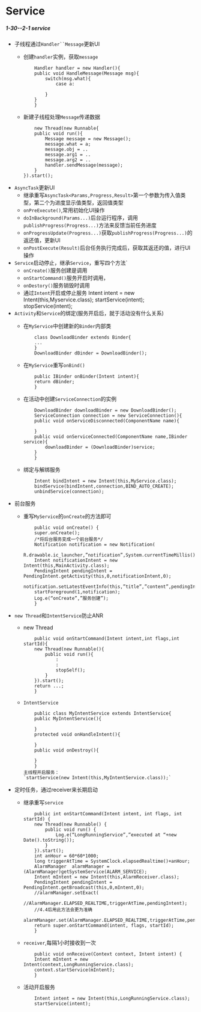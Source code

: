 # Service
##### 1-30--2-1 service
+ 子线程通过`Handler``Message`更新UI
  - 创建`handler`实例，获取`message`
		
			Handler handler = new Handler(){
        	public void HandleMessage(Message msg){
            	switch(msg.what){
            		case a:
           			
            	}
            }
        	}
  - 新建子线程处理`Message`传递数据
  		
  			new Thread(new Runnable{
        	public void run(){
            	Message message = new Message();
           		message.what = a;
          		message.obj = ..
         		message.arg1 = ..
        		message.arg2 = ..
          		handler.sendMessage(message);
            }
        }).start();
		
+ `AsyncTask`更新UI
  - 继承重写`AsyncTask<Params,Progress,Result>`第一个参数为传入值类型，第二个为进度显示值类型，返回值类型
  - `onPreExecute()`,常用初始化UI操作
  - `doInBackground(Params...)`后台运行程序，调用`publishProgress(Progress...)`方法来反馈当前任务进度
  - `onProgressUpdate(Progress...)`获取`publishProgress(Progress...)`的返还值，更新UI
  - `onPostExecute(Result)`后台任务执行完成后，获取其返还的值，进行UI操作
+ `Service`启动停止，继承`Service`，重写四个方法`
  - `onCreate()`服务创建是调用
  - `onStartCommand()`服务开启时调用，
  - `onDestory()`服务销毁时调用
  - 通过`Intent`开启或停止服务
		Intent intent = new Intent(this,Myservice.class);
        startService(intent);
        stopService(intent);
+ `Activity`和`Service`的绑定(服务开启后，就于活动没有什么关系)
  - 在`MyService`中创建新的`Binder`内部类
  
			class DownloadBinder extends Binder{
        	...
        	}
        	DownloadBinder dBinder = DownloadBinder();
  - 在`MyService`重写`onBind()`
		
			public IBinder onBinder(Intent intent){
            return dBinder;
        	}
  - 在活动中创建`ServiceConnection`的实例
  		
  			DownloadBinder downloadBinder = new DownloadBinder();
			ServiceConnection connection = new ServiceConnection(){
        	public void onServiceDisconnected(ComponentName name){
            
            }
            public void onServiceConnected(ComponentName name,IBinder service){
            	downloadBinder = (DownloadBinder)service;
            }
        	}
  - 绑定与解绑服务
 
  			Intent bindIntent = new Intent(this,MyService.class);
			bindService(bindIntent,connection,BIND_AUTO_CREATE);
       		unbindService(connection);
+ 前台服务
  - 重写`MyService`的`onCreate`的方法即可
		
			public void onCreate() {
        	super.onCreate();   	
        	/*将后台服务变成一个前台服务*/ 
        	Notification notification = new Notification(
        	R.drawable.ic_launcher,”notification”,System.currentTimeMillis());
       		Intent notificationIntent = new Intent(this,MainActivity.class);
            PendingIntent pendingIntent = PendingIntent.getActivity(this,0,notificationIntent,0);
        	notification.setLatestEventInfo(this,”title”,”content”,pendingIntent);
        	startForeground(1,notification);
        	Log.e(“onCreate”,”服务创建”);
    		}
+ `new Thread`和`IntentService`防止ANR
  - new Thread
		
			public void onStartCommand(Intent intent,int flags,int startId){
        	new Thread(new Runnable(){
            	public void run(){
                	:
               		:
                    stopSelf();
                }
            }).start();
          	return ...;
        	}
  - `IntentService`
  		
  			public class MyIntentService extends IntentService{
 			public MyIntentService(){
            
            }
        	protected void onHandleIntent(){
            
            }
          	public void onDestroy(){
            
            }
        	}
        主线程开启服务：
        `startService(new Intent(this,MyIntentService.class));`
+ 定时任务，通过receiver来长期启动
  - 继承重写`service`
    	
    		public int onStartCommand(Intent intent, int flags, int startId) {
        	new Thread(new Runnable() {
            	public void run() {
                	Log.e(“LongRunningService”,”executed at “+new Date().toString());
            	}
        	}).start();
        	int anHour = 60*60*1000;
        	long triggerAtTime = SystemClock.elapsedRealtime()+anHour;
        	AlarmManager  alarmManager = (AlarmManager)getSystemService(ALARM_SERVICE);
        	Intent mIntent = new Intent(this,AlarmReceiver.class);
        	PendingIntent pendingIntent = PendingIntent.getBroadcast(this,0,mIntent,0);
        	//alarmManager.setExact(
        	//AlarmManager.ELAPSED_REALTIME,triggerAtTime,pendingIntent);
        	//4.4后用此方法会更为准确
          	alarmManager.set(AlarmManager.ELAPSED_REALTIME,triggerAtTime,pendingIntent);
            return super.onStartCommand(intent, flags, startId);
    		}
  - `receiver`,每隔1小时接收到一次
		
			public void onReceive(Context context, Intent intent) {
        	Intent mIntent = new Intent(context,LongRunningService.class);
        	context.startService(mIntent);
    		}

  - 活动开启服务
		
			Intent intent = new Intent(this,LongRunningService.class);
        	startService(intent);


